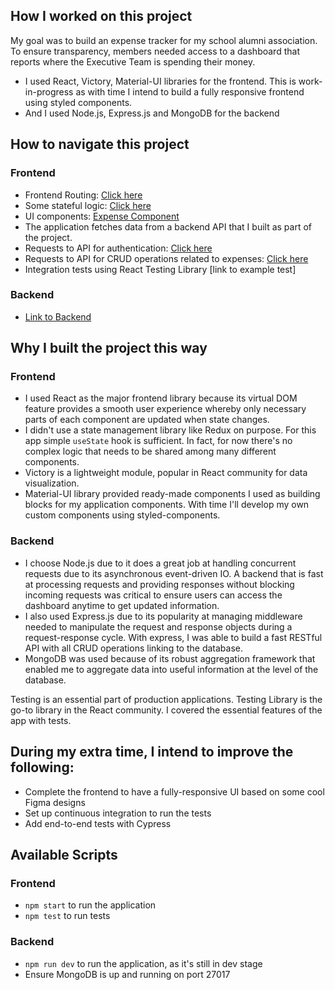 ## How I worked on this project

My goal was to build an expense tracker for my school alumni association. To ensure transparency, members needed access to a dashboard that reports where the Executive Team is spending their money.

- I used React, Victory, Material-UI libraries for the frontend. This is work-in-progress as with time I intend to build a fully responsive frontend using styled components.
- And I used Node.js, Express.js and MongoDB for the backend

## How to navigate this project

### Frontend

- Frontend Routing: [Click here](https://github.com/Lambertyubin/expense_tracker_frontend/blob/main/src/MainRouter.js#L15)
- Some stateful logic: [Click here](https://github.com/Lambertyubin/expense_tracker_frontend/blob/main/src/report/MonthlyScatter.js#L26)
- UI components: [Expense Component](https://github.com/Lambertyubin/expense_tracker_frontend/blob/main/src/expense/ExpenseOverview.js#L75)
- The application fetches data from a backend API that I built as part of the project.
- Requests to API for authentication: [Click here](https://github.com/Lambertyubin/expense_tracker_frontend/blob/main/src/auth/api-auth.js#L1)
- Requests to API for CRUD operations related to expenses: [Click here](https://github.com/Lambertyubin/expense_tracker_frontend/blob/main/src/expense/api-expense.js#L3)
- Integration tests using React Testing Library [link to example test]

### Backend

- [Link to Backend]()

## Why I built the project this way

### Frontend

- I used React as the major frontend library because its virtual DOM feature provides a smooth user experience whereby only necessary parts of each component are updated when state changes.
- I didn't use a state management library like Redux on purpose. For this app simple `useState` hook is sufficient. In fact, for now there's no complex logic that needs to be shared among many different components.
- Victory is a lightweight module, popular in React community for data visualization.
- Material-UI library provided ready-made components I used as building blocks for my application components. With time I'll develop my own custom components using styled-components.

### Backend

- I choose Node.js due to it does a great job at handling concurrent requests due to its asynchronous event-driven IO. A backend that is fast at processing requests and providing responses without blocking incoming requests was critical to ensure users can access the dashboard anytime to get updated information.
- I also used Express.js due to its popularity at managing middleware needed to manipulate the request and response objects during a request-response cycle. With express, I was able to build a fast RESTful API with all CRUD operations linking to the database.
- MongoDB was used because of its robust aggregation framework that enabled me to aggregate data into useful information at the level of the database.

Testing is an essential part of production applications. Testing Library is the go-to library in the React community. I covered the essential features of the app with tests.

## During my extra time, I intend to improve the following:

- Complete the frontend to have a fully-responsive UI based on some cool Figma designs
- Set up continuous integration to run the tests
- Add end-to-end tests with Cypress

## Available Scripts

### Frontend

- `npm start` to run the application
- `npm test` to run tests

### Backend

- `npm run dev` to run the application, as it's still in dev stage
- Ensure MongoDB is up and running on port 27017
